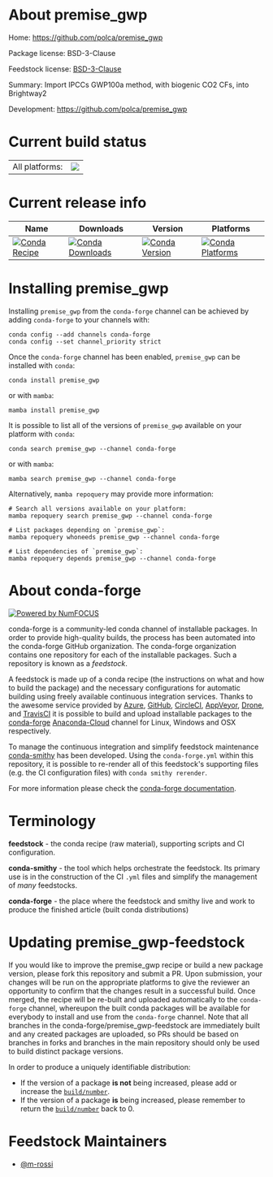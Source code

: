 About premise_gwp
=================

Home: https://github.com/polca/premise_gwp

Package license: BSD-3-Clause

Feedstock license: [BSD-3-Clause](https://github.com/conda-forge/premise_gwp-feedstock/blob/main/LICENSE.txt)

Summary: Import IPCCs GWP100a method, with biogenic CO2 CFs, into Brightway2

Development: https://github.com/polca/premise_gwp

Current build status
====================


<table><tr><td>All platforms:</td>
    <td>
      <a href="https://dev.azure.com/conda-forge/feedstock-builds/_build/latest?definitionId=18324&branchName=main">
        <img src="https://dev.azure.com/conda-forge/feedstock-builds/_apis/build/status/premise_gwp-feedstock?branchName=main">
      </a>
    </td>
  </tr>
</table>

Current release info
====================

| Name | Downloads | Version | Platforms |
| --- | --- | --- | --- |
| [![Conda Recipe](https://img.shields.io/badge/recipe-premise_gwp-green.svg)](https://anaconda.org/conda-forge/premise_gwp) | [![Conda Downloads](https://img.shields.io/conda/dn/conda-forge/premise_gwp.svg)](https://anaconda.org/conda-forge/premise_gwp) | [![Conda Version](https://img.shields.io/conda/vn/conda-forge/premise_gwp.svg)](https://anaconda.org/conda-forge/premise_gwp) | [![Conda Platforms](https://img.shields.io/conda/pn/conda-forge/premise_gwp.svg)](https://anaconda.org/conda-forge/premise_gwp) |

Installing premise_gwp
======================

Installing `premise_gwp` from the `conda-forge` channel can be achieved by adding `conda-forge` to your channels with:

```
conda config --add channels conda-forge
conda config --set channel_priority strict
```

Once the `conda-forge` channel has been enabled, `premise_gwp` can be installed with `conda`:

```
conda install premise_gwp
```

or with `mamba`:

```
mamba install premise_gwp
```

It is possible to list all of the versions of `premise_gwp` available on your platform with `conda`:

```
conda search premise_gwp --channel conda-forge
```

or with `mamba`:

```
mamba search premise_gwp --channel conda-forge
```

Alternatively, `mamba repoquery` may provide more information:

```
# Search all versions available on your platform:
mamba repoquery search premise_gwp --channel conda-forge

# List packages depending on `premise_gwp`:
mamba repoquery whoneeds premise_gwp --channel conda-forge

# List dependencies of `premise_gwp`:
mamba repoquery depends premise_gwp --channel conda-forge
```


About conda-forge
=================

[![Powered by
NumFOCUS](https://img.shields.io/badge/powered%20by-NumFOCUS-orange.svg?style=flat&colorA=E1523D&colorB=007D8A)](https://numfocus.org)

conda-forge is a community-led conda channel of installable packages.
In order to provide high-quality builds, the process has been automated into the
conda-forge GitHub organization. The conda-forge organization contains one repository
for each of the installable packages. Such a repository is known as a *feedstock*.

A feedstock is made up of a conda recipe (the instructions on what and how to build
the package) and the necessary configurations for automatic building using freely
available continuous integration services. Thanks to the awesome service provided by
[Azure](https://azure.microsoft.com/en-us/services/devops/), [GitHub](https://github.com/),
[CircleCI](https://circleci.com/), [AppVeyor](https://www.appveyor.com/),
[Drone](https://cloud.drone.io/welcome), and [TravisCI](https://travis-ci.com/)
it is possible to build and upload installable packages to the
[conda-forge](https://anaconda.org/conda-forge) [Anaconda-Cloud](https://anaconda.org/)
channel for Linux, Windows and OSX respectively.

To manage the continuous integration and simplify feedstock maintenance
[conda-smithy](https://github.com/conda-forge/conda-smithy) has been developed.
Using the ``conda-forge.yml`` within this repository, it is possible to re-render all of
this feedstock's supporting files (e.g. the CI configuration files) with ``conda smithy rerender``.

For more information please check the [conda-forge documentation](https://conda-forge.org/docs/).

Terminology
===========

**feedstock** - the conda recipe (raw material), supporting scripts and CI configuration.

**conda-smithy** - the tool which helps orchestrate the feedstock.
                   Its primary use is in the construction of the CI ``.yml`` files
                   and simplify the management of *many* feedstocks.

**conda-forge** - the place where the feedstock and smithy live and work to
                  produce the finished article (built conda distributions)


Updating premise_gwp-feedstock
==============================

If you would like to improve the premise_gwp recipe or build a new
package version, please fork this repository and submit a PR. Upon submission,
your changes will be run on the appropriate platforms to give the reviewer an
opportunity to confirm that the changes result in a successful build. Once
merged, the recipe will be re-built and uploaded automatically to the
`conda-forge` channel, whereupon the built conda packages will be available for
everybody to install and use from the `conda-forge` channel.
Note that all branches in the conda-forge/premise_gwp-feedstock are
immediately built and any created packages are uploaded, so PRs should be based
on branches in forks and branches in the main repository should only be used to
build distinct package versions.

In order to produce a uniquely identifiable distribution:
 * If the version of a package **is not** being increased, please add or increase
   the [``build/number``](https://docs.conda.io/projects/conda-build/en/latest/resources/define-metadata.html#build-number-and-string).
 * If the version of a package **is** being increased, please remember to return
   the [``build/number``](https://docs.conda.io/projects/conda-build/en/latest/resources/define-metadata.html#build-number-and-string)
   back to 0.

Feedstock Maintainers
=====================

* [@m-rossi](https://github.com/m-rossi/)

